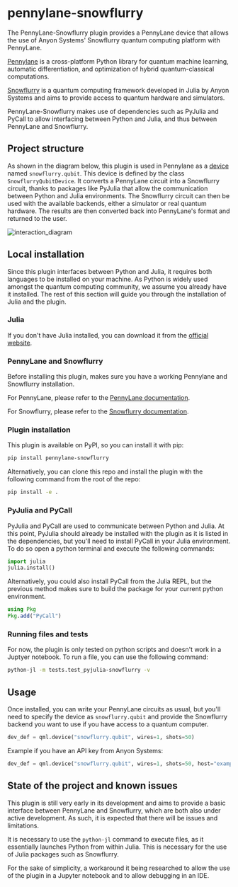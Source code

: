 # pennylane-snowflurry

The PennyLane-Snowflurry plugin provides a PennyLane device that allows the use of Anyon Systems' Snowflurry quantum computing platform with PennyLane.

[Pennylane](https://pennylane.ai/) is a cross-platform Python library for quantum machine learning, automatic differentiation, and optimization of hybrid quantum-classical computations.

[Snowflurry](https://snowflurry.org/) is a quantum computing framework developed in Julia by Anyon Systems and aims to provide access to quantum hardware and simulators.

PennyLane-Snowflurry makes use of dependencies such as PyJulia and PyCall to allow interfacing between Python and Julia, and thus between PennyLane and Snowflurry.

## Project structure

As shown in the diagram below, this plugin is used in Pennylane as a [device](https://pennylane.ai/plugins/) named `snowflurry.qubit`. This device is defined by the class `SnowflurryQubitDevice`. It converts a PennyLane circuit into a Snowflurry circuit, thanks to packages like PyJulia that allow the communication between Python and Julia environments. The Snowflurry circuit can then be used with the available backends, either a simulator or real quantum hardware. The results are then converted back into PennyLane's format and returned to the user.

![interaction_diagram](https://raw.githubusercontent.com/calculquebec/pennylane-snowflurry/main/doc/interaction_diagram_extended.png)

## Local installation

Since this plugin interfaces between Python and Julia, it requires both languages to be installed on your machine. As Python is widely used amongst the quantum computing community, we assume you already have it installed. The rest of this section will guide you through the installation of Julia and the plugin.

### Julia

If you don't have Julia installed, you can download it from the [official website](https://julialang.org/downloads/).

### PennyLane and Snowflurry

Before installing this plugin, makes sure you have a working Pennylane and Snowflurry installation.

For PennyLane, please refer to the [PennyLane documentation](https://pennylane.ai/install/).

For Snowflurry, please refer to the [Snowflurry documentation](https://snowflurry.org).

### Plugin installation

This plugin is available on PyPI, so you can install it with pip:

```sh
pip install pennylane-snowflurry
```

Alternatively, you can clone this repo and install the plugin with the following command from the root of the repo:

```sh
pip install -e .
```

### PyJulia and PyCall

PyJulia and PyCall are used to communicate between Python and Julia. At this point, PyJulia should already be installed with the plugin as it is listed in the dependencies, but you'll need to install PyCall in your Julia environment. To do so open a python terminal and execute the following commands:

```py
import julia
julia.install()
```

Alternatively, you could also install PyCall from the Julia REPL, but the previous method makes sure to build the package for your current python environment.

```julia
using Pkg
Pkg.add("PyCall")
```

### Running files and tests

For now, the plugin is only tested on python scripts and doesn't work in a Juptyer notebook. To run a file, you can use the following command:

```sh
python-jl -m tests.test_pyjulia-snowflurry -v
```

## Usage

Once installed, you can write your PennyLane circuits as usual, but you'll need to specify the device as `snowflurry.qubit` and provide the Snowflurry backend you want to use if you have access to a quantum computer.

```py
dev_def = qml.device("snowflurry.qubit", wires=1, shots=50)
```

Example if you have an API key from Anyon Systems:

```py
dev_def = qml.device("snowflurry.qubit", wires=1, shots=50, host="example.anyonsys.com", user="test_user",access_token="not_a_real_access_token")
```

## State of the project and known issues

This plugin is still very early in its development and aims to provide a basic interface between PennyLane and Snowflurry, which are both also under active development. As such, it is expected that there will be issues and limitations.

It is necessary to use the `python-jl` command to execute files, as it essentially launches Python from within Julia. This is necessary for the use of Julia packages such as Snowflurry.

For the sake of simplicity, a workaround it being researched to allow the use of the plugin in a Jupyter notebook and to allow debugging in an IDE.
